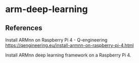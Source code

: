 # arm-deep-learning

## References
Install ARMnn on Raspberry Pi 4 - Q-engineering
https://qengineering.eu/install-armnn-on-raspberry-pi-4.html

Install ARMnn deep learning framework on a Raspberry Pi 4.
